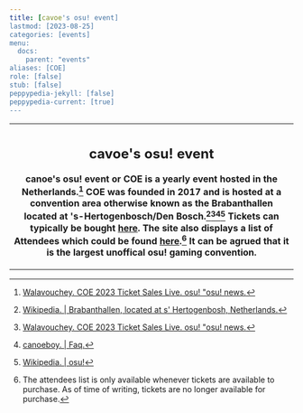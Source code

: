 ```yaml
---
title: [cavoe's osu! event]
lastmod: [2023-08-25]
categories: [events]
menu:
  docs:
    parent: "events"
aliases: [COE]
role: [false]
stub: [false]
peppypedia-jekyll: [false]
peppypedia-current: [true]
---
```


<table>
<tbody><tr>
<th>

## cavoe's osu! event

canoe's osu! event or COE is a yearly event hosted in the Netherlands.[^1] COE was founded in 2017 and is hosted at a convention area otherwise known as the Brabanthallen located at 's-Hertogenbosch/Den Bosch.[^2][^1][^3][^4] Tickets can typically be bought [here](https://cavoeboy.com/tickets/ticket-type). The site also displays a list of Attendees which could be found [here](https://cavoeboy.com/attendees).[^note] It can be agrued that it is the largest unoffical osu! gaming convention.

</table>
</tbody>
</tr>
</th>

[^1]: [Walavouchey. COE 2023 Ticket Sales Live. osu! "osu! news.](https://osu.ppy.sh/home/news/2023-04-27-coe-2023-ticket-sales-live)
[^2]: [Wikipedia. | Brabanthallen, located at s' Hertogenbosh, Netherlands.](https://en.wikipedia.org/wiki/Brabanthallen)
[^3]: [canoeboy. | Faq.](https://cavoeboy.com/faq)
[^4]: [Wikipedia. | osu!](https://en.wikipedia.org/wiki/Osu!)
[^note]: The attendees list is only available whenever tickets are available to purchase. As of time of writing, tickets are no longer available for purchase.
